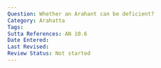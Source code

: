 ```yaml
---
Question: Whether an Arahant can be deficient?
Category: Arahatta
Tags:
Sutta References: AN 10.6
Date Entered:
Last Revised:
Review Status: Not started
---
```

